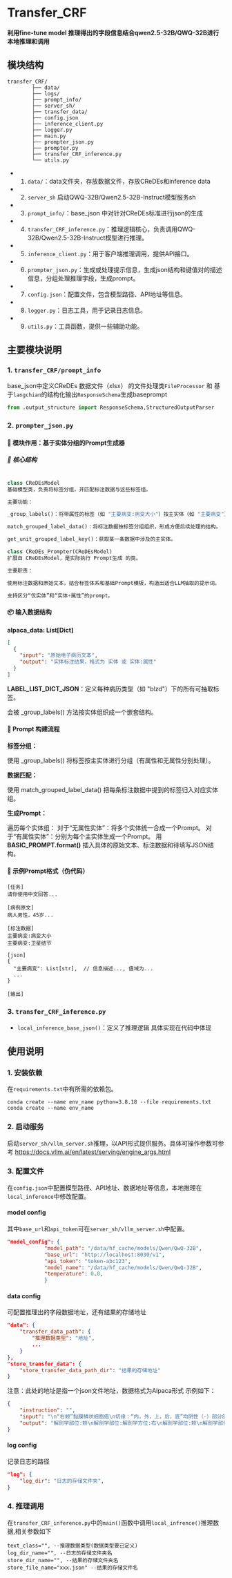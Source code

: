 # Transfer_CRF
**利用fine-tune model 推理得出的字段信息结合qwen2.5-32B/QWQ-32B进行本地推理和调用** 

## 模块结构
```shell
transfer_CRF/
        ├── data/
        ├── logs/
        ├── prompt_info/
        ├── server_sh/
        ├── transfer_data/
        ├── config.json
        ├── inference_client.py
        ├── logger.py
        ├── main.py
        ├── prompter_json.py
        ├── prompter.py
        ├── transfer_CRF_inference.py
        └── utils.py
```
- 1. `data/`：data文件夹，存放数据文件，存放CReDEs和inference data
- 2. `server_sh` 启动QWQ-32B/Qwen2.5-32B-Instruct模型服务sh
- 3. `prompt_info/`：base_json 中对针对CReDEs标准进行json的生成 
- 4. `transfer_CRF_inference.py`：推理逻辑核心，负责调用QWQ-32B/Qwen2.5-32B-Instruct模型进行推理。
- 5. `inference_client.py`：用于客户端推理调用，提供API接口。
- 6. `prompter_json.py`：生成或处理提示信息，生成json结构和键值对的描述信息，分组处理推理字段，生成prompt。
- 7. `config.json`：配置文件，包含模型路径、API地址等信息。
- 8. `logger.py`：日志工具，用于记录日志信息。
- 9. `utils.py`：工具函数，提供一些辅助功能。 

## 主要模块说明
### 1. `transfer_CRF/prompt_info`
base_json中定义CReDEs 数据文件（xlsx） 的文件处理类`FileProcessor` 和 基于`langchian`的结构化输出`ResponseSchema`生成baseprompt 
```python
from .output_structure import ResponseSchema,StructuredOutputParser

``` 
### 2. `prompter_json.py`

#### 🧠 模块作用：基于实体分组的Prompt生成器
##### 📂 核心结构
```python

class CReDEsModel
基础模型类，负责将标签分组，并匹配标注数据与这些标签组。

主要功能：

_group_labels()：将带属性的标签（如 "主要病变:病变大小"）按主实体（如 "主要病变"）进行分组。

match_grouped_label_data()：将标注数据按标签分组组织，形成方便后续处理的结构。

get_unit_grouped_label_key()：获取某一条数据中涉及的主实体。
```
```python
class CReDEs_Prompter(CReDEsModel)
扩展自 CReDEsModel，是实际执行 Prompt生成 的类。

主要职责：

使用标注数据和原始文本，结合标签体系和基础Prompt模板，构造出适合LLM抽取的提示词。

支持区分“仅实体”和“实体+属性”的prompt。
```
#### 📦 输入数据结构
**alpaca_data: List[Dict]**
```json
[
  {
    "input": "原始电子病历文本",
    "output": "实体标注结果，格式为 实体 或 实体:属性"
  }
]
```
**LABEL_LIST_DICT_JSON**：定义每种病历类型（如 "blzd"）下的所有可抽取标签。

会被 _group_labels() 方法按实体组织成一个嵌套结构。

#### 🔧 Prompt 构建流程
**标签分组：**

使用 _group_labels() 将标签按主实体进行分组（有属性和无属性分别处理）。

**数据匹配：**

使用 match_grouped_label_data() 把每条标注数据中提到的标签归入对应实体组。

**生成Prompt：**

遍历每个实体组：
对于“无属性实体”：将多个实体统一合成一个Prompt。
对于“有属性实体”：分别为每个主实体生成一个Prompt。
用 **BASIC_PROMPT.format()** 插入具体的原始文本、标注数据和待填写JSON结构。


#### 📝 示例Prompt格式（伪代码）
```text
[任务]
请你使用中文回答...

[病例原文]
病人男性，45岁...

[标注数据]
主要病变:病变大小
主要病变:卫星结节

[json]
{
  "主要病变": List[str],  // 信息描述..., 值域为...
  ...
}

[输出]
```
### 3. `transfer_CRF_inference.py`
- `local_inference_base_json()`：定义了推理逻辑
具体实现在代码中体现


## 使用说明
### 1. 安装依赖
在`requirements.txt`中有所需的依赖包。
```shell
conda create --name env_name python=3.8.18 --file requirements.txt
conda create --name env_name 
``` 

### 2. 启动服务
启动`server_sh/vllm_server.sh`推理，以API形式提供服务。具体可操作参数可参考 
https://docs.vllm.ai/en/latest/serving/engine_args.html 

### 3. 配置文件
在`config.json`中配置模型路径、API地址、数据地址等信息，本地推理在`local_inference`中修改配置。
#### model config
其中`base_url`和`api_token`可在`server_sh/vllm_server.sh`中配置。
```json
"model_config": {
            "model_path": "/data/hf_cache/models/Qwen/QwQ-32B",
            "base_url": "http://localhost:8030/v1",
            "api_token": "token-abc123",
            "model_name": "/data/hf_cache/models/Qwen/QwQ-32B",
            "temperature": 0.0,
            }
```
#### data config
可配置推理出的字段数据地址，还有结果的存储地址
```json
"data": {
    "transfer_data_path": {
        "推理数据类型": "地址",
        ...
    }
},
"store_transfer_data": {
    "store_transfer_data_path_dir": "结果的存储地址"
}
```
注意：此处的地址是指一个json文件地址，数据格式为Alpaca形式
示例如下： 
```json
{
    "instruction": "",
    "input": "\n“右颊”黏膜鳞状细胞癌\n切缘：“内，外，上，后，底”均阴性（-）部分颌骨及周围组织：5*4*2.5cm，粘膜切面见一肿块：3*2*1cm，灰白，界不清。\n送检切缘5处。\n“右颊”黏膜鳞状细胞癌I-II级\n切缘：“内、外、上、后、底”均阴性（-）\n免疫组化结果：I2015-2178\nCKH，CKpan，p63（+），CK14,CK19，Ki-67部分（+）,Vim，S-100（-）颈大块0.5*3.5*3cm，内见一腺体1.5*1.5*1cm，灰黄分叶，余为肌肉等。\n送检淋巴结三区。\n“右颌下腺”慢性涎腺炎\n送检淋巴结：“右”“I”5只，“II”3只，“III”2只均阴性（-）",
    "output": "解剖学部位:颊\n解剖学部位:解剖学方位:右\n解剖学部位:颊\n解剖学部位:解剖学方位:右\n解剖学部位:原发灶大小:3*2*1cm\n分化信息:I-II级\n切缘:切缘：“内，外，上，后，底”均阴性（-）\n切缘:切缘：“内、外、上、后、底”均阴性（-）\n淋巴结清扫区域:I\n淋巴结清扫区域:LN清扫方位:右\n淋巴结清扫区域:LN数量:5\n淋巴结清扫区域:II\n淋巴结清扫区域:LN清扫方位:右\n淋巴结清扫区域:LN数量:3\n淋巴结清扫区域:III\n淋巴结清扫区域:LN清扫方位:右\n淋巴结清扫区域:LN数量:2"
}
```
#### log config 
记录日志的路径
```json
"log": {
    "log_dir": "日志的存储文件夹",
}
```
### 4. 推理调用
在`transfer_CRF_inference.py`中的`main()`函数中调用`local_infrence()`推理数据,相关参数如下
```
text_class="", --推理数据类型(数据类型要已定义)
log_dir_name="", --日志的存储文件夹名
store_dir_name="", --结果的存储文件夹名
store_file_name="xxx.json" --结果的存储文件名
```